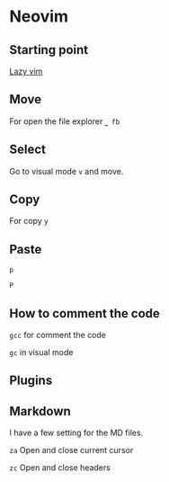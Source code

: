 # Neovim

## Starting point

[Lazy vim](https://www.lazyvim.org/)
## Move

For open the file explorer `⎵ fb`

## Select

Go to visual mode `v` and move.

## Copy

For copy `y`

## Paste

`p`

`P`

## How to comment the code

`gcc` for comment the code 

`gc` in visual mode

## Plugins

## Markdown

I have a few setting for the MD files.

`za` Open and close current cursor

`zc` Open and close headers
